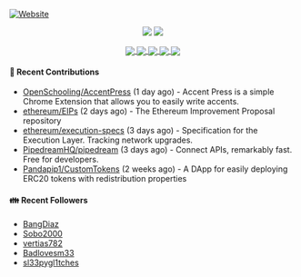 [![Website](https://img.shields.io/badge/Website-pandapip1.com-9c7?style=for-the-badge&)](https://pandapip1.com)

<p align="center">
  <img src="https://github-readme-stats.vercel.app/api?username=Pandapip1&show_icons=true&count_private=true" />
  <img src="https://github-readme-stats.vercel.app/api/wakatime?username=Pandapip1" />
</p>
<p align="center">
  <a href="https://github.com/ethereum/EIPs">
    <img align="center" src="https://github-readme-stats.vercel.app/api/pin/?username=ethereum&repo=EIPs" />
  </a>
  <a href="https://github.com/Pandapip1/hclustering">
    <img align="center" src="https://github-readme-stats.vercel.app/api/pin/?username=Pandapip1&repo=hclustering" />
  </a>
  <a href="https://github.com/Pandapip1/jekyll-label-action">
    <img align="center" src="https://github-readme-stats.vercel.app/api/pin/?username=Pandapip1&repo=jekyll-label-action" />
  </a>
  <a href="https://github.com/Pandapip1/mineflayer-swarm">
    <img align="center" src="https://github-readme-stats.vercel.app/api/pin/?username=Pandapip1&repo=mineflayer-swarm" />
  </a>
  <a href="https://github.com/OpenSchooling/AccentPress">
    <img align="center" src="https://github-readme-stats.vercel.app/api/pin/?username=OpenSchooling&repo=AccentPress" />
  </a>
</p>

#### 🌱 Recent Contributions

- [OpenSchooling/AccentPress](https://github.com/OpenSchooling/AccentPress) (1 day ago) - Accent Press is a simple Chrome Extension that allows you to easily write accents.
- [ethereum/EIPs](https://github.com/ethereum/EIPs) (2 days ago) - The Ethereum Improvement Proposal repository
- [ethereum/execution-specs](https://github.com/ethereum/execution-specs) (3 days ago) - Specification for the Execution Layer. Tracking network upgrades.
- [PipedreamHQ/pipedream](https://github.com/PipedreamHQ/pipedream) (3 days ago) - Connect APIs, remarkably fast.  Free for developers.
- [Pandapip1/CustomTokens](https://github.com/Pandapip1/CustomTokens) (2 weeks ago) - A DApp for easily deploying ERC20 tokens with redistribution properties

#### 👪  Recent Followers

- [BangDiaz](https://github.com/BangDiaz)
- [Sobo2000](https://github.com/Sobo2000)
- [vertias782](https://github.com/vertias782)
- [Badlovesm33](https://github.com/Badlovesm33)
- [sl33pygl1tches](https://github.com/sl33pygl1tches)


